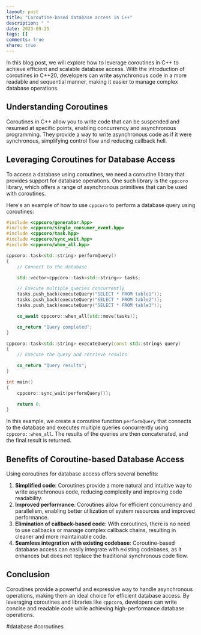 ```yaml
---
layout: post
title: "Coroutine-based database access in C++"
description: " "
date: 2023-09-25
tags: []
comments: true
share: true
---
```


In this blog post, we will explore how to leverage coroutines in C++ to achieve efficient and scalable database access. With the introduction of coroutines in C++20, developers can write asynchronous code in a more readable and sequential manner, making it easier to manage complex database operations.

## Understanding Coroutines

Coroutines in C++ allow you to write code that can be suspended and resumed at specific points, enabling concurrency and asynchronous programming. They provide a way to write asynchronous code as if it were synchronous, simplifying control flow and reducing callback hell.

## Leveraging Coroutines for Database Access

To access a database using coroutines, we need a coroutine library that provides support for database operations. One such library is the `cppcoro` library, which offers a range of asynchronous primitives that can be used with coroutines.

Here's an example of how to use `cppcoro` to perform a database query using coroutines:

```cpp
#include <cppcoro/generator.hpp>
#include <cppcoro/single_consumer_event.hpp>
#include <cppcoro/task.hpp>
#include <cppcoro/sync_wait.hpp>
#include <cppcoro/when_all.hpp>

cppcoro::task<std::string> performQuery()
{
    // Connect to the database

    std::vector<cppcoro::task<std::string>> tasks;

    // Execute multiple queries concurrently
    tasks.push_back(executeQuery("SELECT * FROM table1"));
    tasks.push_back(executeQuery("SELECT * FROM table2"));
    tasks.push_back(executeQuery("SELECT * FROM table3"));

    co_await cppcoro::when_all(std::move(tasks));

    co_return "Query completed";
}

cppcoro::task<std::string> executeQuery(const std::string& query)
{
    // Execute the query and retrieve results

    co_return "Query results";
}

int main()
{
    cppcoro::sync_wait(performQuery());

    return 0;
}
```

In this example, we create a coroutine function `performQuery` that connects to the database and executes multiple queries concurrently using `cppcoro::when_all`. The results of the queries are then concatenated, and the final result is returned.

## Benefits of Coroutine-based Database Access

Using coroutines for database access offers several benefits:

1. **Simplified code**: Coroutines provide a more natural and intuitive way to write asynchronous code, reducing complexity and improving code readability.
2. **Improved performance**: Coroutines allow for efficient concurrency and parallelism, enabling better utilization of system resources and improved performance.
3. **Elimination of callback-based code**: With coroutines, there is no need to use callbacks or manage complex callback chains, resulting in cleaner and more maintainable code.
4. **Seamless integration with existing codebase**: Coroutine-based database access can easily integrate with existing codebases, as it enhances but does not replace the traditional synchronous code flow.

## Conclusion

Coroutines provide a powerful and expressive way to handle asynchronous operations, making them an ideal choice for efficient database access. By leveraging coroutines and libraries like `cppcoro`, developers can write concise and readable code while achieving high-performance database operations.

#database #coroutines